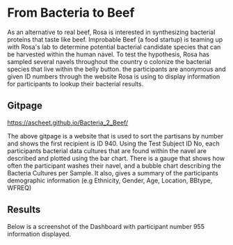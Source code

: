 # From Bacteria to Beef
As an alternative to real beef, Rosa is interested in synthesizing bacterial proteins that taste like beef.  Improbable Beef (a food startup) is teaming up with Rosa's lab to determine potential bacterial candidate species that can be harvested within the human navel.
To test the hypothesis, Rosa has sampled several navels throughout the country o colonize the bacterial species that live within the belly button.  the participants are anonymous and given ID numbers through the website Rosa is using to display information for participants to lookup their bacterial results.

## Gitpage
https://ascheet.github.io/Bacteria_2_Beef/

The above gitpage is a website that is used to sort the partisans by number and shows the first recipient is ID 940.  Using the Test Subject ID No, each participants bacterial data cultures that are found within the navel are described and plotted using the bar chart.  There is a gauge that shows how often the participant washes their navel, and a bubble chart describing the Bacteria Cultures per Sample. It also, gives a summary of the participants demographic information (e.g Ethnicity, Gender, Age, Location, BBtype, WFREQ)

## Results
Below is a screenshot of the Dashboard with participant number 955 information displayed.